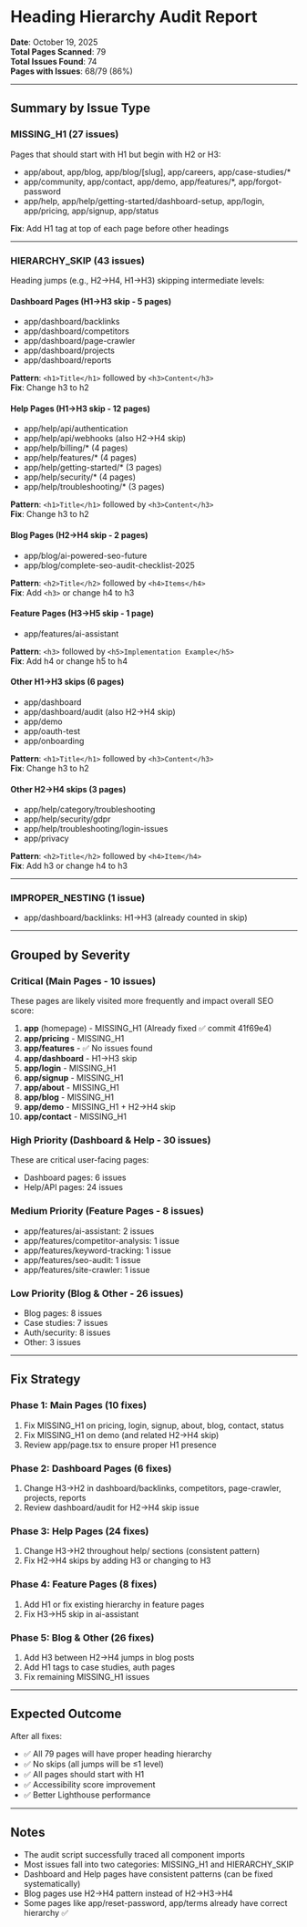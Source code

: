 # Heading Hierarchy Audit Report

**Date**: October 19, 2025  
**Total Pages Scanned**: 79  
**Total Issues Found**: 74  
**Pages with Issues**: 68/79 (86%)  

---

## Summary by Issue Type

### MISSING_H1 (27 issues)
Pages that should start with H1 but begin with H2 or H3:
- app/about, app/blog, app/blog/[slug], app/careers, app/case-studies/*
- app/community, app/contact, app/demo, app/features/*, app/forgot-password
- app/help, app/help/getting-started/dashboard-setup, app/login, app/pricing, app/signup, app/status

**Fix**: Add H1 tag at top of each page before other headings

---

### HIERARCHY_SKIP (43 issues)
Heading jumps (e.g., H2→H4, H1→H3) skipping intermediate levels:

#### Dashboard Pages (H1→H3 skip - 5 pages)
- app/dashboard/backlinks
- app/dashboard/competitors
- app/dashboard/page-crawler
- app/dashboard/projects
- app/dashboard/reports

**Pattern**: `<h1>Title</h1>` followed by `<h3>Content</h3>`  
**Fix**: Change h3 to h2

#### Help Pages (H1→H3 skip - 12 pages)
- app/help/api/authentication
- app/help/api/webhooks (also H2→H4 skip)
- app/help/billing/* (4 pages)
- app/help/features/* (4 pages)
- app/help/getting-started/* (3 pages)
- app/help/security/* (4 pages)
- app/help/troubleshooting/* (3 pages)

**Pattern**: `<h1>Title</h1>` followed by `<h3>Content</h3>`  
**Fix**: Change h3 to h2

#### Blog Pages (H2→H4 skip - 2 pages)
- app/blog/ai-powered-seo-future
- app/blog/complete-seo-audit-checklist-2025

**Pattern**: `<h2>Title</h2>` followed by `<h4>Items</h4>`  
**Fix**: Add `<h3>` or change h4 to h3

#### Feature Pages (H3→H5 skip - 1 page)
- app/features/ai-assistant

**Pattern**: `<h3>` followed by `<h5>Implementation Example</h5>`  
**Fix**: Add h4 or change h5 to h4

#### Other H1→H3 skips (6 pages)
- app/dashboard
- app/dashboard/audit (also H2→H4 skip)
- app/demo
- app/oauth-test
- app/onboarding

**Pattern**: `<h1>Title</h1>` followed by `<h3>Content</h3>`  
**Fix**: Change h3 to h2

#### Other H2→H4 skips (3 pages)
- app/help/category/troubleshooting
- app/help/security/gdpr
- app/help/troubleshooting/login-issues
- app/privacy

**Pattern**: `<h2>Title</h2>` followed by `<h4>Item</h4>`  
**Fix**: Add h3 or change h4 to h3

---

### IMPROPER_NESTING (1 issue)
- app/dashboard/backlinks: H1→H3 (already counted in skip)

---

## Grouped by Severity

### Critical (Main Pages - 10 issues)
These pages are likely visited more frequently and impact overall SEO score:
1. **app** (homepage) - MISSING_H1 (Already fixed ✅ commit 41f69e4)
2. **app/pricing** - MISSING_H1
3. **app/features** - ✅ No issues found
4. **app/dashboard** - H1→H3 skip
5. **app/login** - MISSING_H1
6. **app/signup** - MISSING_H1
7. **app/about** - MISSING_H1
8. **app/blog** - MISSING_H1
9. **app/demo** - MISSING_H1 + H2→H4 skip
10. **app/contact** - MISSING_H1

### High Priority (Dashboard & Help - 30 issues)
These are critical user-facing pages:
- Dashboard pages: 6 issues
- Help/API pages: 24 issues

### Medium Priority (Feature Pages - 8 issues)
- app/features/ai-assistant: 2 issues
- app/features/competitor-analysis: 1 issue
- app/features/keyword-tracking: 1 issue
- app/features/seo-audit: 1 issue
- app/features/site-crawler: 1 issue

### Low Priority (Blog & Other - 26 issues)
- Blog pages: 8 issues
- Case studies: 7 issues
- Auth/security: 8 issues
- Other: 3 issues

---

## Fix Strategy

### Phase 1: Main Pages (10 fixes)
1. Fix MISSING_H1 on pricing, login, signup, about, blog, contact, status
2. Fix MISSING_H1 on demo (and related H2→H4 skip)
3. Review app/page.tsx to ensure proper H1 presence

### Phase 2: Dashboard Pages (6 fixes)
1. Change H3→H2 in dashboard/backlinks, competitors, page-crawler, projects, reports
2. Review dashboard/audit for H2→H4 skip issue

### Phase 3: Help Pages (24 fixes)
1. Change H3→H2 throughout help/ sections (consistent pattern)
2. Fix H2→H4 skips by adding H3 or changing to H3

### Phase 4: Feature Pages (8 fixes)
1. Add H1 or fix existing hierarchy in feature pages
2. Fix H3→H5 skip in ai-assistant

### Phase 5: Blog & Other (26 fixes)
1. Add H3 between H2→H4 jumps in blog posts
2. Add H1 tags to case studies, auth pages
3. Fix remaining MISSING_H1 issues

---

## Expected Outcome

After all fixes:
- ✅ All 79 pages will have proper heading hierarchy
- ✅ No skips (all jumps will be ≤1 level)
- ✅ All pages should start with H1
- ✅ Accessibility score improvement
- ✅ Better Lighthouse performance

---

## Notes

- The audit script successfully traced all component imports
- Most issues fall into two categories: MISSING_H1 and HIERARCHY_SKIP
- Dashboard and Help pages have consistent patterns (can be fixed systematically)
- Blog pages use H2→H4 pattern instead of H2→H3→H4
- Some pages like app/reset-password, app/terms already have correct hierarchy ✅
